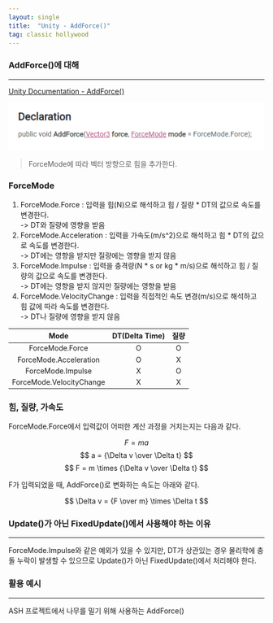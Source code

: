 ```yaml
---
layout: single
title:  "Unity - AddForce()"
tag: classic hollywood
---
```


### AddForce()에 대해
---

[Unity Documentation - AddForce()](https://docs.unity3d.com/ScriptReference/Rigidbody.AddForce.html)

![](/assets/images/unity/addforce.png)

> ForceMode에 따라 벡터 방향으로 힘을 추가한다.

### ForceMode

1. ForceMode.Force : 입력을 힘(N)으로 해석하고 힘 / 질량 * DT의 값으로 속도를 변경한다.  
   -> DT와 질량에 영향을 받음
2. ForceMode.Acceleration : 입력을 가속도(m/s^2)으로 해석하고 힘 * DT의 값으로 속도를 변경한다.  
   -> DT에는 영향을 받지만 질량에는 영향을 받지 않음
3. ForceMode.Impulse : 입력을 충격량(N * s or kg * m/s)으로 해석하고 힘 / 질량의 값으로 속도를 변경한다.  
   -> DT에는 영향을 받지 않지만 질량에는 영향을 받음
4. ForceMode.VelocityChange : 입력을 직접적인 속도 변경(m/s)으로 해석하고 힘 값에 따라 속도를 변경한다.  
   -> DT나 질량에 영향을 받지 않음  

| Mode | DT(Delta Time) | 질량 |
|:-----------------:|:----:|:----:|
| ForceMode.Force | O | O |
| ForceMode.Acceleration | O | X |
| ForceMode.Impulse | X | O |
| ForceMode.VelocityChange | X | X |

### 힘, 질량, 가속도

ForceMode.Force에서 입력값이 어떠한 계산 과정을 거치는지는 다음과 같다.

$$ F = ma $$
$$ a = {\Delta v \over \Delta t} $$
$$ F = m \times {\Delta v \over \Delta t} $$

F가 입력되었을 때, AddForce()로 변화하는 속도는 아래와 같다.

$$ \Delta v = {F \over m} \times \Delta t $$

### Update()가 아닌 FixedUpdate()에서 사용해야 하는 이유
---

ForceMode.Impulse와 같은 예외가 있을 수 있지만, DT가 상관있는 경우 물리학에 충돌 누락이 발생할 수 있으므로 Update()가 아닌 FixedUpdate()에서 처리해야 한다.

### 활용 예시
---

ASH 프로젝트에서 나무를 밀기 위해 사용하는 AddForce()